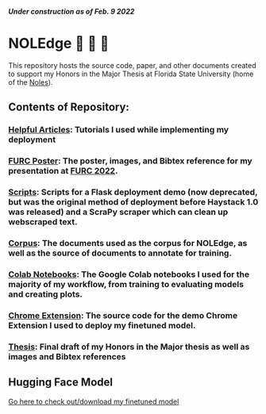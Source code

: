 ***Under construction as of Feb. 9 2022***

# NOLEdge 🧠 🔎 📖

This repository hosts the source code, paper, and other documents created to support my Honors in the Major Thesis at Florida State University (home of the [Noles](https://seminoles.com)). 

## Contents of Repository:

### [**Helpful Articles**](https://github.com/comacrae/noledge/tree/main/helpful-articles): Tutorials I used while implementing my deployment

### [**FURC Poster**](): The poster, images, and Bibtex reference for my presentation at [FURC 2022](https://www.floridaundergradresearch.org/furc22).

### [**Scripts**](): Scripts for a Flask deployment demo (now deprecated, but was the original method of deployment before Haystack 1.0 was released) and a ScraPy scraper which can clean up webscraped text.

### [**Corpus**](): The documents used as the corpus for NOLEdge, as well as the source of documents to annotate for training.

### [**Colab Notebooks**](): The Google Colab notebooks I used for the majority of my workflow, from training to evaluating models and creating plots.

### [**Chrome Extension**](): The source code for the demo Chrome Extension I used to deploy my finetuned model.

### [**Thesis**](): Final draft of my Honors in the Major thesis as well as images and Bibtex references

## Hugging Face Model
[Go here to check out/download my finetuned model](https://huggingface.co/comacrae/roberta-paraphrasev2)

